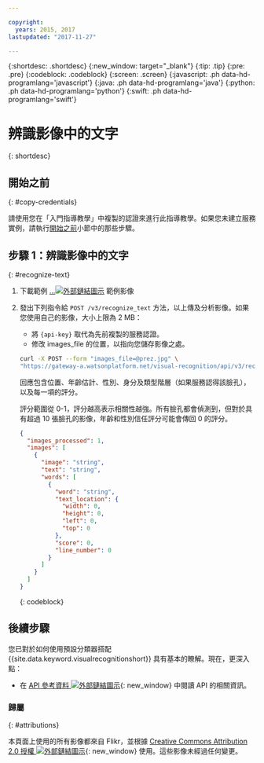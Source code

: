 ```yaml
---

copyright:
  years: 2015, 2017
lastupdated: "2017-11-27"

---
```


{:shortdesc: .shortdesc}
{:new_window: target="_blank"}
{:tip: .tip}
{:pre: .pre}
{:codeblock: .codeblock}
{:screen: .screen}
{:javascript: .ph data-hd-programlang='javascript'}
{:java: .ph data-hd-programlang='java'}
{:python: .ph data-hd-programlang='python'}
{:swift: .ph data-hd-programlang='swift'}

# 辨識影像中的文字

{: shortdesc}

## 開始之前
{: #copy-credentials}

請使用您在「入門指導教學」中複製的認證來進行此指導教學。如果您未建立服務實例，請執行[開始之前](/docs/services/visual-recognition/getting-started.html#prerequisites)小節中的那些步驟。

## 步驟 1：辨識影像中的文字
{: #recognize-text}

1.  下載範例 <a target="_blank" href="https://watson-developer-cloud.github.io/doc-tutorial-downloads/visual-recognition/" download="">...<img src="../../icons/launch-glyph.svg" alt="外部鏈結圖示" title="外部鏈結圖示" class="style-scope doc-content"></a> 範例影像
1.  發出下列指令給 `POST /v3/recognize_text` 方法，以上傳及分析影像。如果您使用自己的影像，大小上限為 2 MB：
    - 將 `{api-key}` 取代為先前複製的服務認證。
    - 修改 images\_file 的位置，以指向您儲存影像之處。

    ```bash
    curl -X POST --form "images_file=@prez.jpg" \
    "https://gateway-a.watsonplatform.net/visual-recognition/api/v3/recognize_text?api_key={api-key}&version=2016-05-20"
    ```

    回應包含位置、年齡估計、性別、身分及類型階層（如果服務認得該臉孔），以及每一項的評分。

    評分範圍從 0-1，評分越高表示相關性越強。所有臉孔都會偵測到，但對於具有超過 10 張臉孔的影像，年齡和性別信任評分可能會傳回 0 的評分。


    ```json
    {
      "images_processed": 1,
      "images": [
        {
          "image": "string",
          "text": "string",
          "words": [
            {
              "word": "string",
              "text_location": {
                "width": 0,
                "height": 0,
                "left": 0,
                "top": 0
              },
              "score": 0,
              "line_number": 0
            }
          ]
        }
      ]
    }
    ```
    {: codeblock}

## 後續步驟

您已對於如何使用預設分類器搭配 {{site.data.keyword.visualrecognitionshort}} 具有基本的瞭解。現在，更深入點：

- 在 [API 參考資料 ![外部鏈結圖示](../../icons/launch-glyph.svg "外部鏈結圖示")](https://www.ibm.com/watson/developercloud/visual-recognition/api/v3/){: new_window} 中閱讀 API 的相關資訊。

### 歸屬
{: #attributions}

本頁面上使用的所有影像都來自 Flikr，並根據 [Creative Commons Attribution 2.0 授權 ![外部鏈結圖示](../../icons/launch-glyph.svg "外部鏈結圖示")](http://creativecommons.org/licenses/by/2.0/deed.en){: new_window} 使用。這些影像未經過任何變更。

